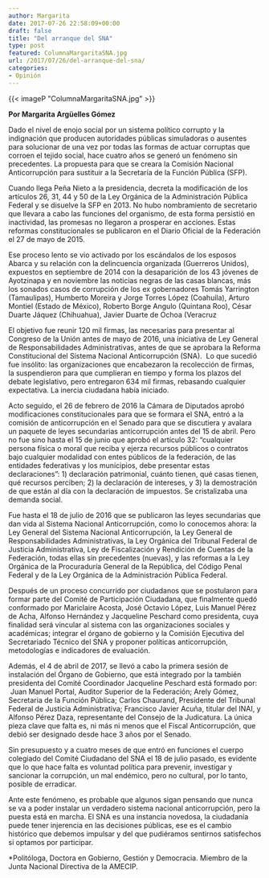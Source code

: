 ```yaml
---
author: Margarita
date: 2017-07-26 22:58:09+00:00
draft: false
title: "Del arranque del SNA"
type: post
featured: ColumnaMargaritaSNA.jpg
url: /2017/07/26/del-arranque-del-sna/
categories:
- Opinión
---
```


{{< imageP "ColumnaMargaritaSNA.jpg" >}}

**Por Margarita Argüelles Gómez**

Dado el nivel de enojo social por un sistema político corrupto y la indignación que producen autoridades públicas simuladoras o ausentes para solucionar de una vez por todas las formas de actuar corruptas que corroen el tejido social, hace cuatro años se generó un fenómeno sin precedentes. La propuesta para que se creara la Comisión Nacional Anticorrupción para sustituir a la Secretaría de la Función Pública (SFP).

Cuando llega Peña Nieto a la presidencia, decreta la modificación de los artículos 26, 31, 44 y 50 de la Ley Orgánica de la Administración Pública Federal y se disuelve la SFP en 2013. No hubo nombramiento de secretario que llevara a cabo las funciones del organismo, de esta forma persistió en inactividad, las promesas no llegaron a prosperar en acciones. Estas reformas constitucionales se publicaron en el Diario Oficial de la Federación el 27 de mayo de 2015.

Ese proceso lento se vio activado por los escándalos de los esposos Abarca y su relación con la delincuencia organizada (Guerreros Unidos), expuestos en septiembre de 2014 con la desaparición de los 43 jóvenes de Ayotzinapa y en noviembre las noticias negras de las casas blancas, más los sonados casos de corrupción de los ex gobernadores Tomás Yarrington (Tamaulipas), Humberto Moreira y Jorge Torres López (Coahuila), Arturo Montiel (Estado de México), Roberto Borge Angulo (Quintana Roo), César Duarte Jáquez (Chihuahua), Javier Duarte de Ochoa (Veracruz

El objetivo fue reunir 120 mil firmas, las necesarias para presentar al Congreso de la Unión antes de mayo de 2016, una iniciativa de Ley General de Responsabilidades Administrativas, antes de que se aprobara la Reforma Constitucional del Sistema Nacional Anticorrupción (SNA).  Lo que sucedió fue insólito: las organizaciones que encabezaron la recolección de firmas, la suspendieron para que cumplieran en tiempo y forma los plazos del debate legislativo, pero entregaron 634 mil firmas, rebasando cualquier expectativa. La inercia ciudadana había iniciado.

Acto seguido, el 26 de febrero de 2016 la Cámara de Diputados aprobó modificaciones constitucionales para que se formara el SNA, entró a la comisión de anticorrupción en el Senado para que se discutiera y avalara un paquete de leyes secundarias anticorrupción antes del 15 de abril. Pero no fue sino hasta el 15 de junio que aprobó el artículo 32: “cualquier persona física o moral que reciba y ejerza recursos públicos o contratos bajo cualquier modalidad con entes públicos de la federación, de las entidades federativas y los municipios, debe presentar estas declaraciones”: 1) declaración patrimonial, cuánto tienen, qué casas tienen, qué recursos perciben; 2) la declaración de intereses, y 3) la demostración de que están al día con la declaración de impuestos. Se cristalizaba una demanda social.

Fue hasta el 18 de julio de 2016 que se publicaron las leyes secundarias que dan vida al Sistema Nacional Anticorrupción, como lo conocemos ahora: la Ley General del Sistema Nacional Anticorrupción, la Ley General de Responsabilidades Administrativas, la Ley Orgánica del Tribunal Federal de Justicia Administrativa, Ley de Fiscalización y Rendición de Cuentas de la Federación, todas ellas sin precedentes (nuevas), y las reformas a la Ley Orgánica de la Procuraduría General de la República, del Código Penal Federal y de la Ley Orgánica de la Administración Pública Federal.

Después de un proceso concurrido por ciudadanos que se postularon para formar parte del Comité de Participación Ciudadana, que finalmente quedó conformado por Mariclaire Acosta, José Octavio López, Luis Manuel Pérez de Acha, Alfonso Hernández y Jacqueline Peschard como presidenta, cuya finalidad será vincular al sistema con las organizaciones sociales y académicas; integrar el órgano de gobierno y la Comisión Ejecutiva del Secretariado Técnico del SNA y proponer políticas anticorrupción, metodologías e indicadores de evaluación.

Además, el 4 de abril de 2017, se llevó a cabo la primera sesión de instalación del Órgano de Gobierno, que está integrado por la también presidenta del Comité Coordinador Jacqueline Peschard está formado por:  Juan Manuel Portal, Auditor Superior de la Federación; Arely Gómez, Secretaria de la Función Pública; Carlos Chaurand, Presidente del Tribunal Federal de Justicia Administrativa; Francisco Javier Acuña, titular del INAI, y Alfonso Pérez Daza, representante del Consejo de la Judicatura. La única pieza clave que falta es, ni más ni menos que el Fiscal Anticorrupción, que debió ser designado desde hace 3 años por el Senado.

Sin presupuesto y a cuatro meses de que entró en funciones el cuerpo colegiado del Comité Ciudadano del SNA el 18 de julio pasado, es evidente que lo que hace falta es voluntad política para prevenir, investigar y sancionar la corrupción, un mal endémico, pero no cultural, por lo tanto, posible de erradicar.

Ante este fenómeno, es probable que algunos sigan pensando que nunca se va a poder instalar un verdadero sistema nacional anticorrupción, pero la puesta está en marcha. El SNA es una instancia novedosa, la ciudadanía puede tener injerencia en las decisiones públicas, ese es el cambio histórico que debemos impulsar y del que pudiéramos sentirnos satisfechos si optamos por participar.



*Politóloga, Doctora en Gobierno, Gestión y Democracia. Miembro de la Junta Nacional Directiva de la AMECIP.		
